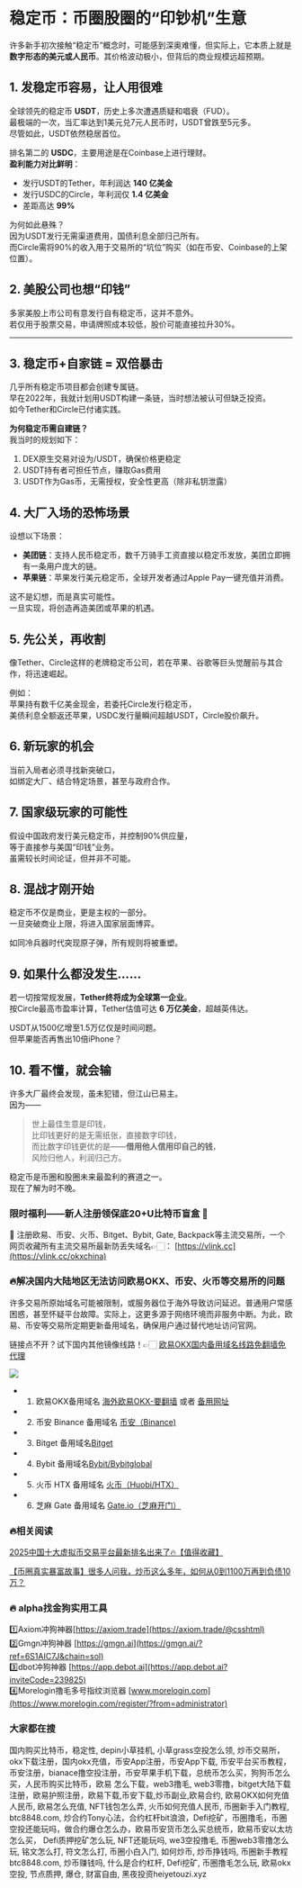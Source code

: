 # 稳定币：币圈股圈的“印钞机”生意

许多新手初次接触“稳定币”概念时，可能感到深奥难懂，但实际上，它本质上就是**数字形态的美元或人民币**。其价格波动极小，但背后的商业规模远超预期。

## 1. 发稳定币容易，让人用很难

全球领先的稳定币 **USDT**，历史上多次遭遇质疑和唱衰（FUD）。  
最极端的一次，当汇率达到1美元兑7元人民币时，USDT曾跌至5元多。  
尽管如此，USDT依然稳居首位。

排名第二的 **USDC**，主要用途是在Coinbase上进行理财。  
**盈利能力对比鲜明**：

- 发行USDT的Tether，年利润达 **140 亿美金**
- 发行USDC的Circle，年利润仅 **1.4 亿美金**
- 差距高达 **99%**

为何如此悬殊？  
因为USDT发行无需渠道费用，国债利息全部归己所有。  
而Circle需将90%的收入用于交易所的“坑位”购买（如在币安、Coinbase的上架位置）。

## 2. 美股公司也想“印钱”

多家美股上市公司有意发行自有稳定币，这并不意外。  
若仅用于股票交易，申请牌照成本较低，股价可能直接拉升30%。

---

## 3. 稳定币+自家链 = 双倍暴击

几乎所有稳定币项目都会创建专属链。  
早在2022年，我就计划用USDT构建一条链，当时想法被认可但缺乏投资。  
如今Tether和Circle已付诸实践。

**为何稳定币需自建链？**  
我当时的规划如下：

1. DEX原生交易对设为/USDT，确保价格更稳定  
2. USDT持有者可担任节点，赚取Gas费用  
3. USDT作为Gas币，无需授权，安全性更高（除非私钥泄露）

## 4. 大厂入场的恐怖场景

设想以下场景：

- **美团链**：支持人民币稳定币，数千万骑手工资直接以稳定币发放，美团立即拥有一条用户庞大的链。  
- **苹果链**：苹果发行美元稳定币，全球开发者通过Apple Pay一键充值并消费。

这不是幻想，而是真实可能性。  
一旦实现，将创造再造美团或苹果的机遇。

## 5. 先公关，再收割

像Tether、Circle这样的老牌稳定币公司，若在苹果、谷歌等巨头觉醒前与其合作，将迅速崛起。

例如：  
苹果持有数千亿美金现金，若委托Circle发行稳定币，  
美债利息全额返还苹果，USDC发行量瞬间超越USDT，Circle股价飙升。

## 6. 新玩家的机会

当前入局者必须寻找新突破口，  
如绑定大厂、结合特定场景，甚至与政府合作。

## 7. 国家级玩家的可能性

假设中国政府发行美元稳定币，并控制90%供应量，  
等于直接参与美国“印钱”业务。  
虽需较长时间论证，但并非不可能。

## 8. 混战才刚开始

稳定币不仅是商业，更是主权的一部分。  
一旦突破商业上限，将进入国家层面博弈。

如同冷兵器时代突现原子弹，所有规则将被重塑。

## 9. 如果什么都没发生……

若一切按常规发展，**Tether终将成为全球第一企业**。  
按Circle最高市盈率计算，Tether估值可达 **6 万亿美金**，超越英伟达。

USDT从1500亿增至1.5万亿仅是时间问题。  
但苹果能否再售出10倍iPhone？

## 10. 看不懂，就会输

许多大厂最终会发现，虽未犯错，但江山已易主。  
因为——

> 世上最佳生意是印钱，  
> 比印钱更好的是无需纸张，直接数字印钱，  
> 而比数字印钱更优的是——**借用他人信用印自己的钱**，  
> 风险归他人，利润归己方。

稳定币是币圈和股圈未来最盈利的赛道之一。  
现在了解为时不晚。

### 限时福利——新人注册领保底20+U比特币盲盒 🎁
🎁 注册欧易、币安、火币、Bitget、Bybit, Gate, Backpack等主流交易所，一个网页收藏所有主流交易所最新防丢失域名👉🏻： [https://vlink.cc](https://vlink.cc/okxchina)

### 🔥解决国内大陆地区无法访问欧易OKX、币安、火币等交易所的问题
许多交易所原始域名可能被限制，或服务器位于海外导致访问延迟。普通用户常感困惑，甚至怀疑平台故障。实际上，这更多源于网络环境而非服务中断。为此，欧易、币安等交易所定期更新备用域名，确保用户通过替代地址访问官网。

链接点不开？试下国内其他镜像线路！👉🏻 [欧易OKX国内备用域名线路免翻墙免代理](https://vlink.cc/okxcn)

[![](https://307e939.webp.li/20250812124552161.png)](https://vlink.cc/okxcn)

- 1. 欧易OKX备用域名 [海外欧易OKX-要翻墙](https://www.okx.com/join/76527935) 或者 [备用网址](https://www.oucnyi.net/zh-hans/join/76527935)  
- 2. 币安 Binance 备用域名 [币安（Binance)](https://accounts.binance.com/zh-CN/register?ref=36457687)  
- 3. Bitget 备用域名[Bitget](https://www.bitget.com/zh-CN/referral/register?from=referral&clacCode=VRNEYUTR)  
- 4. Bybit 备用域名[Bybit/Bybitglobal](https://www.bybitglobal.com/zh-MY/invite/?ref=VMKORMM)  
- 5. 火币 HTX 备用域名 [火币（Huobi/HTX）](https://www.htx.com/invite/zh-cn/1f?invite_code=whf45223)  
- 6. 芝麻 Gate 备用域名 [Gate.io（芝麻开门）](https://www.gate.io/zh/signup?ref_type=103&ref=A1ERAQ)  

### 🔥相关阅读
[2025中国十大虚拟币交易平台最新排名出来了🔥【值得收藏】](https://btc8848.com/top-10-exchanges/)  

[【币圈真实暴富故事】很多人问我，炒币这么多年，如何从0到1100万再到负债10万？](https://heiyetouzi.xyz/biquanstory001/)  

### 🔥 alpha找金狗实用工具
1️⃣Axiom冲狗神器[https://axiom.trade](https://axiom.trade/@csshtml)  
2️⃣Gmgn冲狗神器 [https://gmgn.ai](https://gmgn.ai/?ref=6S1AIC7J&chain=sol)  
3️⃣dbot冲狗神器 [https://app.debot.ai](https://app.debot.ai?inviteCode=239825)  
4️⃣Morelogin撸毛多号指纹浏览器 [www.morelogin.com](https://www.morelogin.com/register/?from=administrator)  

###  大家都在搜
国内购买比特币，稳定性, depin小草挂机, 小草grass空投怎么领, 炒币交易所，okx下载注册，国内okx充值，币安App注册，币安App下载, 币安平台买币教程，币安注册，bianace撸空投注册，币安苹果手机下载，总统币怎么买，狗狗币怎么买，人民币购买比特币，欧易 怎么下载，web3撸毛, web3零撸，bitget大陆下载注册，欧易护照注册，欧易下载,币安下载,炒币副业,欧易合约, 欧易OKX如何充值人民币, 欧易怎么充值, NFT钱包怎么弄, 火币如何充值人民币, 币圈新手入门教程, btc8848.com, 炒合约Tony心法，合约杠杆bit浪浪，Defi挖矿，币圈撸毛，币圈空投还能玩吗，做合约爆仓怎么办，欧易币安货币怎么买总统币，欧易币安以太坊怎么买， Defi质押挖矿怎么玩, NFT还能玩吗, we3空投撸毛, 币圈web3零撸怎么玩, 铭文怎么打, 符文怎么打, 币圈小白入门, 如何炒币, 炒币挣钱吗, 币圈新手教程btc8848.com, 炒币赚钱吗, 什么是合约杠杆, Defi挖矿, 币圈撸毛怎么玩, 欧易okx空投, 节点质押, 爆仓, 财富自由, 黑夜投资heiyetouzi.xyz